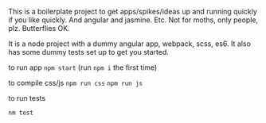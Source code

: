 This is a boilerplate project to get apps/spikes/ideas up and running quickly if you like quickly. And angular and jasmine. Etc.
Not for moths, only people, plz. Butterflies OK. 

It is a node project with a dummy angular app, webpack, scss, es6.
It also has some dummy tests set up to get you started.

to run app 
 `npm start` (run `npm i` the first time)

to compile css/js
 `npm run css` 
 `npm run js`
 
 to run tests
 
  `nm test`
